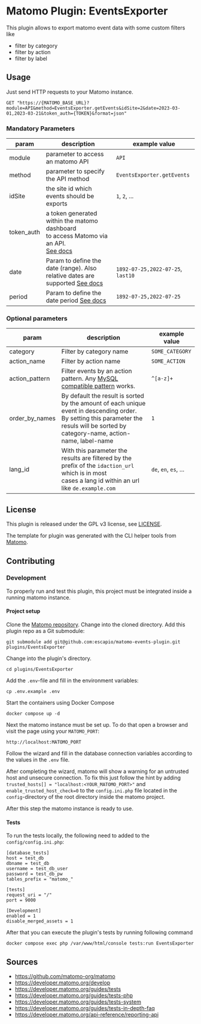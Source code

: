 # Matomo Plugin: EventsExporter 

This plugin allows to export matomo event data with some custom filters like

- filter by category
- filter by action
- filter by label

## Usage

Just send HTTP requests to your Matomo instance.

```http request
GET "https://{MATOMO_BASE_URL}?module=API&method=EventsExporter.getEvents&idSite=2&date=2023-03-01,2023-03-21&token_auth={TOKEN}&format=json"
```

### Mandatory Parameters

| param      | description                                                                                                                                                                                                 | example value                     |
|------------|-------------------------------------------------------------------------------------------------------------------------------------------------------------------------------------------------------------|-----------------------------------|
| module     | parameter to access an matomo API                                                                                                                                                                           | `API`                             |
| method     | parameter to specify the API method                                                                                                                                                                         | `EventsExporter.getEvents`        |
| idSite     | the site  id which events should be exports                                                                                                                                                                 | `1`, `2`, ...                     |
| token_auth | a token generated within the matomo dashboard <br/>to access Matomo via an API. <br/> [See docs](https://developer.matomo.org/api-reference/reporting-api#authenticate-to-the-api-via-token_auth-parameter) |                                   |
| date       | Param to define the date (range). Also relative dates are supported [See docs](https://developer.<br/>matomo.org/api-reference/reporting-api#standard-api-parameters)                                       | `1892-07-25,2022-07-25`, `last10` |
| period     | Param to define the date period [See docs](https://developer.<br/>matomo.org/api-reference/reporting-api#standard-api-parameters)                                                                           | `1892-07-25,2022-07-25`           |

### Optional parameters

| param          | description                                                                                                                                                                                       | example value         |
|----------------|---------------------------------------------------------------------------------------------------------------------------------------------------------------------------------------------------|-----------------------|
| category       | Filter by category name                                                                                                                                                                           | `SOME_CATEGORY`       |
| action_name    | Filter by action name                                                                                                                                                                             | `SOME_ACTION`         |
| action_pattern | Filter events by an action pattern. Any [MySQL compatible pattern](https://dev.mysql.com/doc/refman/8.0/en/regexp.html) works.                                                                    | `^[a-z]+`             |
| order_by_names | By default the result is sorted by the amount of each unique event in descending order. <br/> By setting this parameter the resuls will be sorted by <br/> category-name, action-name, label-name | `1`                   |
| lang_id        | With this parameter the results are filtered by the prefix of the `idaction_url` which is in most <br/>cases a lang id within an url like `de.example.com`                                        | `de`, `en`, `es`, ... |

## License

This plugin is released under the GPL v3 license, see [LICENSE](LICENSE).

The template for plugin was generated with the CLI helper tools from [Matomo](https://github.com/matomo-org/matomo).

## Contributing

### Development

To properly run and test this plugin, this project must be integrated inside a running matomo instance.

#### Project setup

Clone the [Matomo repository](https://github.com/matomo-org/matomo).
Change into the cloned directory.
Add this plugin repo as a Git submodule:

```shell
git submodule add git@github.com:escapio/matomo-events-plugin.git plugins/EventsExporter
```

Change into the plugin's directory.

```shell
cd plugins/EventsExporter
```

Add the `.env`-file and fill in the environment variables:
```shell
cp .env.example .env
```

Start the containers using Docker Compose
```shell
docker compose up -d
```

Next the matomo instance must be set up. To do that open a browser and visit the page using your `MATOMO_PORT`:
```shell
http://localhost:MATOMO_PORT
```

Follow the wizard and fill in the database connection variables according to the values in the `.env` file.

After completing the wizard, matomo will show a warning for an untrusted host and unsecure connection.
To fix this just follow the hint by adding `trusted_hosts[] = "localhost:<YOUR_MATOMO_PORT>"` and 
`enable_trusted_host_check=0` to the `config.ini.php` file located in the `config`-directory of the root directory 
inside the matomo project.

After this step the matomo instance is ready to use.

#### Tests

To run the tests locally, the following need to added to the `config/config.ini.php`:

```
[database_tests]
host = test_db
dbname = test_db
username = test_db_user
password = test_db_pw
tables_prefix = "matomo_"

[tests]
request_uri = "/"
port = 9000

[Development]
enabled = 1
disable_merged_assets = 1
```

After that you can execute the plugin's tests by running following command

```shell
docker compose exec php /var/www/html/console tests:run EventsExporter
```

## Sources

- https://github.com/matomo-org/matomo
- https://developer.matomo.org/develop
- https://developer.matomo.org/guides/tests
- https://developer.matomo.org/guides/tests-php
- https://developer.matomo.org/guides/tests-system
- https://developer.matomo.org/guides/tests-in-depth-faq
- https://developer.matomo.org/api-reference/reporting-api
